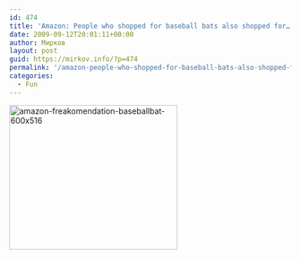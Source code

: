 ```yaml
---
id: 474
title: 'Amazon: People who shopped for baseball bats also shopped for…'
date: 2009-09-12T20:01:11+00:00
author: Мирков
layout: post
guid: https://mirkov.info/?p=474
permalink: '/amazon-people-who-shopped-for-baseball-bats-also-shopped-for%e2%80%a6/'
categories:
  - Fun
---
```

[<img class="aligncenter size-medium wp-image-475" title="amazon-freakomendation-baseballbat-600x516" src="https://mirkov.info/wp-content/uploads/2009/09/amazon-freakomendation-baseballbat-600x516-300x258.png" alt="amazon-freakomendation-baseballbat-600x516" width="300" height="258" srcset="https://mirkov.info/wp-content/uploads/2009/09/amazon-freakomendation-baseballbat-600x516-300x258.png 300w, https://mirkov.info/wp-content/uploads/2009/09/amazon-freakomendation-baseballbat-600x516.png 600w" sizes="(max-width: 300px) 100vw, 300px" />](https://mirkov.info/wp-content/uploads/2009/09/amazon-freakomendation-baseballbat-600x516.png)